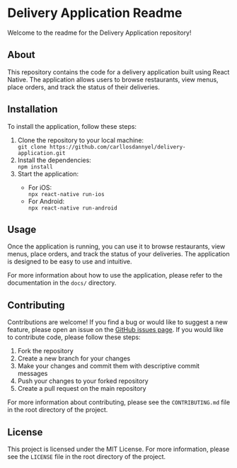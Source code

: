 <!DOCTYPE html>
<html>
  <head>
  </head>
  <body>
    <h1>Delivery Application Readme</h1>
    <p>Welcome to the readme for the Delivery Application repository!</p>
    <h2>About</h2>
    <p>This repository contains the code for a delivery application built using React Native. The application allows users to browse restaurants, view menus, place orders, and track the status of their deliveries.</p>
    <h2>Installation</h2>
    <p>To install the application, follow these steps:</p>
    <ol>
      <li>Clone the repository to your local machine:</li>
      <code>git clone https://github.com/carllosdannyel/delivery-application.git</code>
      <li>Install the dependencies:</li>
      <code>npm install</code>
      <li>Start the application:</li>
      <ul>
        <li>For iOS:</li>
        <code>npx react-native run-ios</code>
        <li>For Android:</li>
        <code>npx react-native run-android</code>
      </ul>
    </ol>
    <h2>Usage</h2>
    <p>Once the application is running, you can use it to browse restaurants, view menus, place orders, and track the status of your deliveries. The application is designed to be easy to use and intuitive.</p>
    <p>For more information about how to use the application, please refer to the documentation in the <code>docs/</code> directory.</p>
    <h2>Contributing</h2>
    <p>Contributions are welcome! If you find a bug or would like to suggest a new feature, please open an issue on the <a href="https://github.com/carllosdannyel/delivery-application/issues">GitHub issues page</a>. If you would like to contribute code, please follow these steps:</p>
    <ol>
      <li>Fork the repository</li>
      <li>Create a new branch for your changes</li>
      <li>Make your changes and commit them with descriptive commit messages</li>
      <li>Push your changes to your forked repository</li>
      <li>Create a pull request on the main repository</li>
    </ol>
    <p>For more information about contributing, please see the <code>CONTRIBUTING.md</code> file in the root directory of the project.</p>
    <h2>License</h2>
    <p>This project is licensed under the MIT License. For more information, please see the <code>LICENSE</code> file in the root directory of the project.</p>
  </body>
</html>
